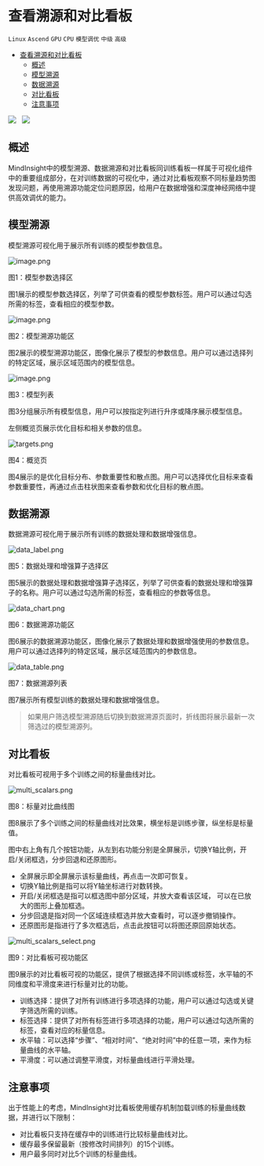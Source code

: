 # 查看溯源和对比看板

`Linux` `Ascend` `GPU` `CPU` `模型调优` `中级` `高级`

<!-- TOC -->

- [查看溯源和对比看板](#查看溯源和对比看板)
    - [概述](#概述)
    - [模型溯源](#模型溯源)
    - [数据溯源](#数据溯源)
    - [对比看板](#对比看板)
    - [注意事项](#注意事项)

<!-- /TOC -->

<a href="https://gitee.com/mindspore/docs/blob/master/tutorials/training/source_zh_cn/advanced_use/lineage_and_scalars_comparision.md" target="_blank"><img src="../_static/logo_source.png"></a>&nbsp;&nbsp;
<a href="https://gitee.com/mindspore/docs/blob/master/tutorials/notebook/mindinsight/lineage_and_scalars_comparision.ipynb" target="_blank"><img src="../_static/logo_notebook.png"></a>

## 概述

MindInsight中的模型溯源、数据溯源和对比看板同训练看板一样属于可视化组件中的重要组成部分，在对训练数据的可视化中，通过对比看板观察不同标量趋势图发现问题，再使用溯源功能定位问题原因，给用户在数据增强和深度神经网络中提供高效调优的能力。

## 模型溯源

模型溯源可视化用于展示所有训练的模型参数信息。

![image.png](./images/lineage_label.png)

图1：模型参数选择区

图1展示的模型参数选择区，列举了可供查看的模型参数标签。用户可以通过勾选所需的标签，查看相应的模型参数。

![image.png](./images/lineage_model_chart.png)

图2：模型溯源功能区

图2展示的模型溯源功能区，图像化展示了模型的参数信息。用户可以通过选择列的特定区域，展示区域范围内的模型信息。

![image.png](./images/lineage_model_table.png)

图3：模型列表

图3分组展示所有模型信息，用户可以按指定列进行升序或降序展示模型信息。

左侧概览页展示优化目标和相关参数的信息。

![targets.png](./images/targets.png)

图4：概览页

图4展示的是优化目标分布、参数重要性和散点图。用户可以选择优化目标来查看参数重要性，再通过点击柱状图来查看参数和优化目标的散点图。

## 数据溯源

数据溯源可视化用于展示所有训练的数据处理和数据增强信息。

![data_label.png](./images/data_label.png)

图5：数据处理和增强算子选择区

图5展示的数据处理和数据增强算子选择区，列举了可供查看的数据处理和增强算子的名称。用户可以通过勾选所需的标签，查看相应的参数等信息。

![data_chart.png](./images/data_chart.png)

图6：数据溯源功能区

图6展示的数据溯源功能区，图像化展示了数据处理和数据增强使用的参数信息。用户可以通过选择列的特定区域，展示区域范围内的参数信息。

![data_table.png](./images/data_table.png)

图7：数据溯源列表

图7展示所有模型训练的数据处理和数据增强信息。

> 如果用户筛选模型溯源随后切换到数据溯源页面时，折线图将展示最新一次筛选过的模型溯源列。

## 对比看板

对比看板可视用于多个训练之间的标量曲线对比。

![multi_scalars.png](./images/multi_scalars.png)

图8：标量对比曲线图

图8展示了多个训练之间的标量曲线对比效果，横坐标是训练步骤，纵坐标是标量值。

图中右上角有几个按钮功能，从左到右功能分别是全屏展示，切换Y轴比例，开启/关闭框选，分步回退和还原图形。

- 全屏展示即全屏展示该标量曲线，再点击一次即可恢复。
- 切换Y轴比例是指可以将Y轴坐标进行对数转换。
- 开启/关闭框选是指可以框选图中部分区域，并放大查看该区域， 可以在已放大的图形上叠加框选。
- 分步回退是指对同一个区域连续框选并放大查看时，可以逐步撤销操作。
- 还原图形是指进行了多次框选后，点击此按钮可以将图还原回原始状态。

![multi_scalars_select.png](./images/multi_scalars_select.png)

图9：对比看板可视功能区

图9展示的对比看板可视的功能区，提供了根据选择不同训练或标签，水平轴的不同维度和平滑度来进行标量对比的功能。

- 训练选择：提供了对所有训练进行多项选择的功能，用户可以通过勾选或关键字筛选所需的训练。
- 标签选择：提供了对所有标签进行多项选择的功能，用户可以通过勾选所需的标签，查看对应的标量信息。
- 水平轴：可以选择“步骤”、“相对时间”、“绝对时间”中的任意一项，来作为标量曲线的水平轴。
- 平滑度：可以通过调整平滑度，对标量曲线进行平滑处理。

## 注意事项

出于性能上的考虑，MindInsight对比看板使用缓存机制加载训练的标量曲线数据，并进行以下限制：

- 对比看板只支持在缓存中的训练进行比较标量曲线对比。
- 缓存最多保留最新（按修改时间排列）的15个训练。
- 用户最多同时对比5个训练的标量曲线。
